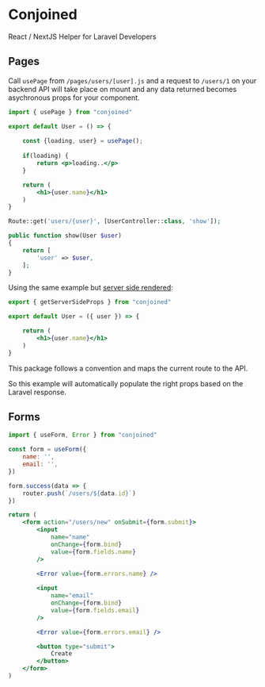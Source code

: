 # Conjoined

React / NextJS Helper for Laravel Developers

## Pages

Call `usePage` from `/pages/users/[user].js` and a request to `/users/1` on your backend API will take place on mount and any data returned becomes asychronous props for your component. 


```jsx
import { usePage } from "conjoined"

export default User = () => {
    
    const {loading, user} = usePage();
    
    if(loading) {
        return <p>loading..</p>
    }

    return (
        <h1>{user.name}</h1>
    )
}
```
```php
Route::get('users/{user}', [UserController::class, 'show']);
```
```php
public function show(User $user)
{
    return [
        'user' => $user,
    ];
}
```

Using the same example but [server side rendered](https://nextjs.org/docs/basic-features/data-fetching/get-server-side-props):

```jsx
export { getServerSideProps } from "conjoined"

export default User = ({ user }) => {

    return (
        <h1>{user.name}</h1>
    )
}
```

This package follows a convention and maps the current route to the API.

So this example will automatically populate the right props based on the Laravel response.

## Forms

```jsx
import { useForm, Error } from "conjoined"

const form = useForm({
    name: '',
    email: '',
})

form.success(data => {    
    router.push(`/users/${data.id}`)
})

return (
    <form action="/users/new" onSubmit={form.submit}>
        <input
            name="name"
            onChange={form.bind}
            value={form.fields.name}
        />
        
        <Error value={form.errors.name} />

        <input
            name="email"
            onChange={form.bind}
            value={form.fields.email}
        />

        <Error value={form.errors.email} />

        <button type="submit">
            Create
        </button>
    </form>  
)